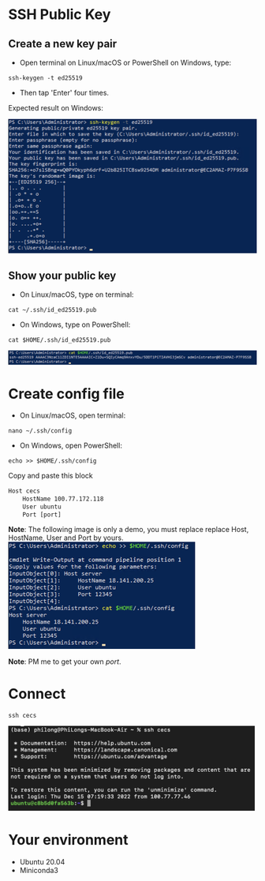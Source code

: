 # SSH Public Key

## Create a new key pair
* Open terminal on Linux/macOS or PowerShell on Windows, type:
```
ssh-keygen -t ed25519
```
* Then tap 'Enter' four times.

Expected result on Windows:

<img width="581" alt="image" src="https://github.com/longhoangphi225/VinUni-Server-CECS/blob/main/.github/images/173214087-57db2dd9-59f6-45fc-824a-db565c1eeec8.png">


## Show your public key
* On Linux/macOS, type on terminal:
```
cat ~/.ssh/id_ed25519.pub
```

* On Windows, type on PowerShell:
```
cat $HOME/.ssh/id_ed25519.pub
```
<img width="790" alt="image" src="https://github.com/longhoangphi225/VinUni-Server-CECS/blob/main/.github/images/173214118-26bde204-f48b-4cc4-8928-0f5ba25bcd7d.png">

# Create config file
* On Linux/macOS, open terminal:
```
nano ~/.ssh/config
```
* On Windows, open PowerShell:
```
echo >> $HOME/.ssh/config
```

Copy and paste this block
```
Host cecs
    HostName 100.77.172.118
    User ubuntu
    Port [port]
```

**Note**: The following image is only a demo, you must replace replace Host, HostName, User and Port by yours.
<img width="379" alt="image" src="https://github.com/longhoangphi225/VinUni-Server-CECS/blob/main/.github/images/173214236-afab63a4-b14c-4e1f-a1a7-8948d417e0f8.png">

**Note**: PM me to get your own *port*.

# Connect
```
ssh cecs
```

<img width="500" alt="image" src="https://github.com/longhoangphi225/VinUni-Server-CECS/blob/main/.github/images/Screen%20Shot%202022-12-15%20at%2015.54.24.png">

# Your environment
* Ubuntu 20.04
* Miniconda3


